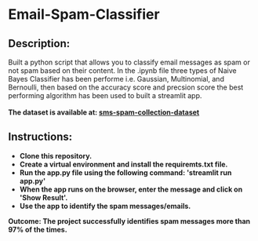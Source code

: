 # Email-Spam-Classifier
<body>
    <h2>Description:</h2>
    <p>
        Built a python script that allows you to classify email messages as spam or not spam based on their content. In the 
        .ipynb file three types of Naive Bayes Classifier has been performe i.e. Gaussian, Multinomial, and Bernoulli, then based on the accuracy score and precsion score the best performing algorithm has been used to built a streamlit app. <br><br>
        <b>The dataset is available at: <b> <a href="https://www.kaggle.com/datasets/uciml/sms-spam-collection-dataset/data"> sms-spam-collection-dataset</a>
    </p>
    <h2>Instructions:</h2>
    <ul>
        <li>Clone this repository.</li>
        <li>Create a virtual environment and install the requiremts.txt file.</li>
        <li>Run the app.py file using the following command: 'streamlit run app.py'</li>
        <li>When the app runs on the browser, enter the message and click on 'Show Result'.</li>
        <li>Use the app to identify the spam messages/emails.</li>
    </ul>
    <p>
        <b> Outcome: </b> The project successfully identifies spam messages more than 97% of the times.
    </p>
